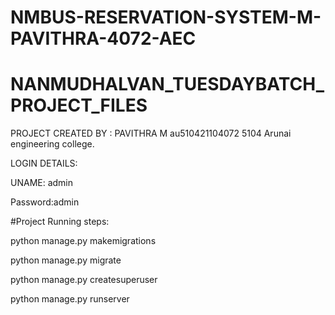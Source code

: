 # NMBUS-RESERVATION-SYSTEM-M-PAVITHRA-4072-AEC
# NANMUDHALVAN_TUESDAYBATCH_PROJECT_FILES

PROJECT CREATED BY : PAVITHRA M
au510421104072
5104 Arunai engineering college.
                    

LOGIN DETAILS:


UNAME: admin


Password:admin




#Project Running steps:

python manage.py makemigrations

python manage.py migrate

python manage.py createsuperuser

python manage.py runserver
